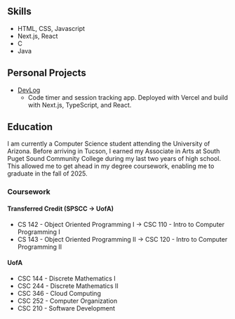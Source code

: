 ## Skills
- HTML, CSS, Javascript
- Next.js, React
- C
- Java

## Personal Projects
- [DevLog](devlog.work)
  - Code timer and session tracking app. Deployed with Vercel and build with Next.js, TypeScript, and React.

## Education
I am currently a Computer Science student attending the University of Arizona. Before arriving in Tucson, I earned my Associate in Arts at South Puget Sound Community College during my last two years of high school. This allowed me to get ahead in my degree coursework, enabling me to graduate in the fall of 2025.

### Coursework
#### Transferred Credit (SPSCC -> UofA)
- CS 142 - Object Oriented Programming I -> CSC 110 - Intro to Computer Programming I
- CS 143 - Object Oriented Programming II -> CSC 120 - Intro to Computer Programming II
#### UofA
- CSC 144 - Discrete Mathematics I
- CSC 244 - Discrete Mathematics II
- CSC 346 - Cloud Computing
- CSC 252 - Computer Organization
- CSC 210 - Software Development
